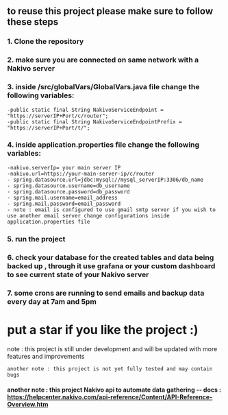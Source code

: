 ## to reuse this project please make sure to follow these steps
### 1. Clone the repository
### 2. make sure you are connected on same network with a Nakivo server
### 3. inside /src/globalVars/GlobalVars.java file change the following variables:
    -public static final String NakivoServiceEndpoint = "https://serverIP+Port/c/router";
    -public static final String NakivoServiceEndpointPrefix = "https://serverIP+Port/t/";
### 4. inside application.properties file change the following variables:
    -nakivo.serverIp= your main server IP
    -nakivo.url=https://your-main-server-ip/c/router
    - spring.datasource.url=jdbc:mysql://mysql_serverIP:3306/db_name
    - spring.datasource.username=db_username
    - spring.datasource.password=db_password
    - spring.mail.username=email_address
    - spring.mail.password=email_password
    - note : email is configured to use gmail smtp server if you wish to use another email server change configurations inside application.properties file
### 5. run the project
### 6. check your database for the created tables and data being backed up , through it use grafana or your custom dashboard to see current state of your Nakivo server
### 7. some crons are running to send emails and backup data every day at 7am and 5pm
# put a star if you like the project :)
note : this project is still under development and will be updated with more features and improvements
```
another note : this project is not yet fully tested and may contain bugs
```
#### another note : this project Nakivo api to automate data gathering -- docs : https://helpcenter.nakivo.com/api-reference/Content/API-Reference-Overview.htm
